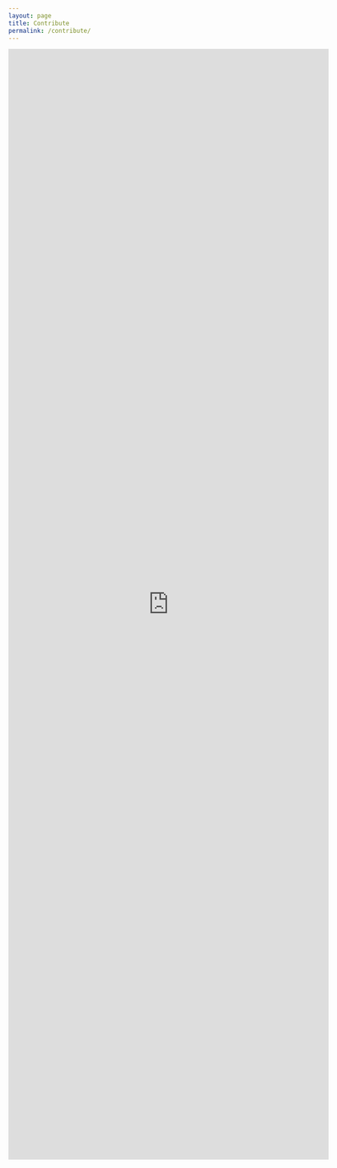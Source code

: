 ```yaml
---
layout: page
title: Contribute
permalink: /contribute/
---
```


<iframe src="https://docs.google.com/forms/d/e/1FAIpQLSdMu5D8fSPpOaOP-L6yYvIO_Rar1Jpsy2x-G6BRRebkHASa6g/viewform?embedded=true" width="640" height="2220" frameborder="0" marginheight="0" marginwidth="0">Loading…</iframe>
